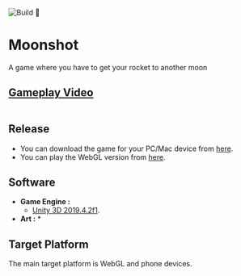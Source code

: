 ![Build 🧱](https://github.com/avivajpeyi/Moonshot/workflows/Build%20%F0%9F%A7%B1/badge.svg?branch=master)

# Moonshot
A game where you have to get your rocket to another moon

## [Gameplay Video]()
![]()


## Release
* You can download the game for your PC/Mac device from [here](https://avivajpeyi.itch.io/moonshot).
* You can play the WebGL version from [here](https://avivajpeyi.itch.io/moonshot).


## Software

* **Game Engine :**
  * [Unity 3D 2019.4.2f1](https://unity3d.com/).
* **Art :**
  * 

## Target Platform

The main target platform is WebGL and phone devices.
